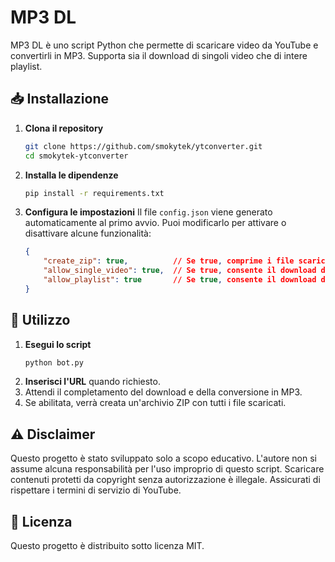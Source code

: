 # MP3 DL

MP3 DL è uno script Python che permette di scaricare video da YouTube e convertirli in MP3. Supporta sia il download di singoli video che di intere playlist.

## 📥 Installazione

1. **Clona il repository**
   ```sh
   git clone https://github.com/smokytek/ytconverter.git
   cd smokytek-ytconverter
   ```

2. **Installa le dipendenze**
   ```sh
   pip install -r requirements.txt
   ```

3. **Configura le impostazioni**
   Il file `config.json` viene generato automaticamente al primo avvio. Puoi modificarlo per attivare o disattivare alcune funzionalità:
   ```json
   {
       "create_zip": true,          // Se true, comprime i file scaricati in un archivio zip
       "allow_single_video": true,  // Se true, consente il download di singoli video
       "allow_playlist": true       // Se true, consente il download di intere playlist
   }
   ```

## 🚀 Utilizzo

1. **Esegui lo script**
   ```sh
   python bot.py
   ```
2. **Inserisci l'URL** quando richiesto.
3. Attendi il completamento del download e della conversione in MP3.
4. Se abilitata, verrà creata un'archivio ZIP con tutti i file scaricati.

## ⚠ Disclaimer

Questo progetto è stato sviluppato solo a scopo educativo. L'autore non si assume alcuna responsabilità per l'uso improprio di questo script. Scaricare contenuti protetti da copyright senza autorizzazione è illegale. Assicurati di rispettare i termini di servizio di YouTube.

## 📜 Licenza
Questo progetto è distribuito sotto licenza MIT.

